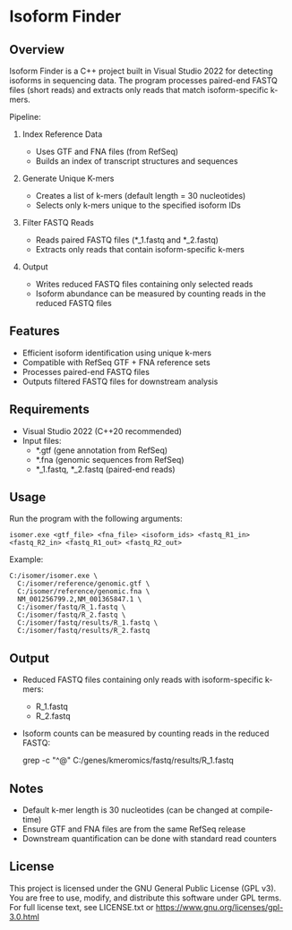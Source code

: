 Isoform Finder
==============

Overview
--------
Isoform Finder is a C++ project built in Visual Studio 2022 for detecting isoforms in sequencing data.
The program processes paired-end FASTQ files (short reads) and extracts only reads that match isoform-specific k-mers.

Pipeline:
1. Index Reference Data
   - Uses GTF and FNA files (from RefSeq)
   - Builds an index of transcript structures and sequences

2. Generate Unique K-mers
   - Creates a list of k-mers (default length = 30 nucleotides)
   - Selects only k-mers unique to the specified isoform IDs

3. Filter FASTQ Reads
   - Reads paired FASTQ files (*_1.fastq and *_2.fastq)
   - Extracts only reads that contain isoform-specific k-mers

4. Output
   - Writes reduced FASTQ files containing only selected reads
   - Isoform abundance can be measured by counting reads in the reduced FASTQ files

Features
--------
- Efficient isoform identification using unique k-mers
- Compatible with RefSeq GTF + FNA reference sets
- Processes paired-end FASTQ files
- Outputs filtered FASTQ files for downstream analysis

Requirements
------------
- Visual Studio 2022 (C++20 recommended)
- Input files:
    * *.gtf  (gene annotation from RefSeq)
    * *.fna  (genomic sequences from RefSeq)
    * *_1.fastq, *_2.fastq (paired-end reads)

Usage
-----
Run the program with the following arguments:

    isomer.exe <gtf_file> <fna_file> <isoform_ids> <fastq_R1_in> <fastq_R2_in> <fastq_R1_out> <fastq_R2_out>

Example:

    C:/isomer/isomer.exe \
      C:/isomer/reference/genomic.gtf \
      C:/isomer/reference/genomic.fna \
      NM_001256799.2,NM_001365847.1 \
      C:/isomer/fastq/R_1.fastq \
      C:/isomer/fastq/R_2.fastq \
      C:/isomer/fastq/results/R_1.fastq \
      C:/isomer/fastq/results/R_2.fastq

Output
------
- Reduced FASTQ files containing only reads with isoform-specific k-mers:
    * R_1.fastq
    * R_2.fastq
- Isoform counts can be measured by counting reads in the reduced FASTQ:
    
    grep -c "^@" C:/genes/kmeromics/fastq/results/R_1.fastq

Notes
-----
- Default k-mer length is 30 nucleotides (can be changed at compile-time)
- Ensure GTF and FNA files are from the same RefSeq release
- Downstream quantification can be done with standard read counters

License
-------
This project is licensed under the GNU General Public License (GPL v3).
You are free to use, modify, and distribute this software under GPL terms.
For full license text, see LICENSE.txt or https://www.gnu.org/licenses/gpl-3.0.html
